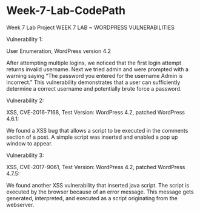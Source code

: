 # Week-7-Lab-CodePath
Week 7 Lab Project
WEEK 7 LAB ~ WORDPRESS VULNERABILITIES


Vulnerability 1:

User Enumeration, WordPress version 4.2

After attempting multiple logins, we noticed that the first login attempt returns invalid username. Next we tried admin and were prompted with a warning saying “The password you entered for the username Admin is incorrect.” This vulnerability demonstrates that a user can sufficiently determine a correct username and potentially brute force a password.




Vulnerability 2:

XSS, CVE-2016-7168, Test Version: WordPress 4.2, patched WordPress 4.6.1:

We found a XSS bug that allows a script to be executed in the comments section of a post. A simple script was inserted and enabled a pop up window to appear.



Vulnerability 3:

XSS, CVE-2017-9061, Test Version: WordPress 4.2, patched WordPress 4.7.5:

We found another XSS vulnerability that inserted java script. The script is executed by the browser because of an error message. This message gets generated, interpreted, and executed as a script originating from the webserver. 



